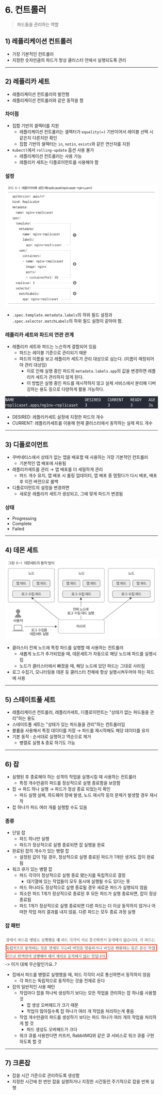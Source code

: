 # 6. 컨트롤러 
> 파드들을 관리하는 역할

## 1) 레플리케이션 컨트롤러 
- 가장 기본적인 컨트롤러 
- 지정한 숫자만큼의 파드가 항상 클러스터 안에서 실행되도록 관리 

---

## 2) 레플리카 세트
- 레플리케이션 컨트롤러의 발전형 
- 레플리케이션 컨트롤러와 같은 동작을 함

### 차이점 
- 집합 기반의 셀렉터를 지원 
  - 레플리케이션 컨트롤러는 셀렉터가 `equality(=)` 기반이어서 레이블 선택 시 같은지 다른지만 확인
  - 집합 기반의 셀렉터는 `in`, `notin`, `exists`와 같은 연산자를 지원
- `kubectl`에서 `rolling-update` 옵션 사용 불가
  - 레플리케이션 컨트롤러는 사용 가능 
  - 레플리카 세트는 디플로이먼트를 사용해야 함 


### 설정 
![img.png](img.png)
- `.spec.template.metadata.labels`의 하위 필드 설정과 `.spec.selector.matchLabels`의 하위 필드 설정이 같아야 함.


### 레플리카 세트와 파드의 연관 관계
- 레플리카 세트와 파드는 느슨하게 결합되어 있음
  - 파드는 레이블 기준으로 관리되기 때문
  - 파드의 이름을 보고 레플리카 세트가 관리 대상으로 삼는다. (이름이 매칭되어야 관리 대상임)
    - 이로 인해 실행 중인 파드의 `metadata.labels.app`의 값을 변경하면 레플리카 세트가 관리하지 않게 된다.
    - 이 방법은 실행 중인 파드를 재시작하지 않고 실제 서비스에서 분리해 디버깅하는 용도 등으로 다양하게 활용 가능하다.

![img_1.png](img_1.png)
- DESIRED: 레플리카세트 설정에 지정한 파드의 개수 
- CURRENT: 레플리카세트를 이용해 현재 클러스터에서 동작하는 실제 파드 개수  

---

## 3) 디플로이먼트 
- 쿠버네티스에서 상태가 없는 앱을 배포할 때 사용하는 가장 기본적인 컨트롤러 
  - 기본적인 앱 배포에 사용됨 
- 레플리카세트를 관리 → 앱 배포를 더 세밀하게 관리 
  - 파드 개수 유지, 앱 배포 시 롤링 업데이터, 앱 배포 중 멈췄다가 다시 배포, 배포 후 이전 버전으로 롤백
- 디플로이먼트의 설정을 변경하면
  - 새로운 레플리카 세트가 생성되고, 그에 맞게 파드가 변경됨

### 상태 
- Progressing
- Complete
- Failed


---

## 4) 데몬 세트 
![img_2.png](img_2.png)
- 클러스터 전체 노드에 특정 파드를 실행할 때 사용하는 컨트롤러 
  - 새롭게 노드가 추가되었을 때, 데몬세트가 자동으로 해당 노드에 파드를 실행시킴 
  - 노드가 클러스터에서 빠졌을 때, 해당 노드에 있던 파드는 그대로 사라짐 
- 로그 수집기, 모니터링용 데몬 등 클러스터 전체에 항상 실행시켜두어야 하는 파드에 사용 

---

## 5) 스테이트풀 세트
- 레플리케이션 컨트롤러, 레플리카세트, 디플로이먼트는 "상태가 없는 파드들을 관리"하는 용도
- 스테이트풀 세트는 "상태가 있는 파드들을 관리"하는 컨트롤러임 
- 볼륨을 사용해서 특정 데이터를 저장 → 파드를 재시작해도 해당 데이터를 유지 
- 기본 동작 : 순서대로 실행하고 역순으로 제거
  - 병렬로 실행 & 종료 하기도 가능 


---

## 6) 잡 
- 실행된 후 종료해야 하는 성격의 작업을 실행시킬 때 사용하는 컨트롤러 
  - 특정 개수만큼의 파드를 정상적으로 실행 종료함을 보장함 
- 잡 → 파드 하나 실행 → 파드가 정상 종료 되었는지 확인 
  - 파드 실행 실패, 하드웨어 장애 발생, 노드 재시작 등의 문제가 발생할 경우 재시작 
- 잡 하나가 파드 여러 개를 실행할 수도 있음 

### 종류 
- 단일 잡
  - 파드 하나만 실행 
  - 파드가 정상적으로 실행 종료되면 잡 실행을 완료 
- 완료된 잡의 개수가 있는 병렬 잡 
  - 설정된 값이 1일 경우, 정상적으로 실행 종료된 파드가 1개만 생겨도 잡이 완료됨 
- 워크 큐가 있는 병렬 잡 
  - 파드 각각이 정상적으로 실행 종료 됐는지를 독립적으로 결정 
    - 대기열에 있는 작업들이 모두 동시에 실행될 수도 있다는 뜻
  - 파드 하나라도 정상적으로 실행 종료될 경우 새로운 파드가 실행되지 않음 
  - 최소한 파드 1개가 정상적으로 종료된 후 모든 파드가 실행 종료되면, 잡이 정상 종료됨 
  - 파드 1개가 정상적으로 실행 종료되면 다른 파드는 더 이상 동작하지 않거나 어떠한 작업 처리 결과를 내지 않음. 다른 파드는 모두 종료 과정 실행 

### 잡 패턴
![img_3.png](img_3.png)
-> 이거 대체 무슨말인가요..?

- 잡에서 파드를 병렬로 실행했을 때, 파드 각각이 서로 통신하면서 동작하지 않음 
  - 각 파드는 독립적으로 동작하는 것을 전제로 둔다 
- 잡의 일반적인 사용 패턴
  - 작업마다 잡을 하나씩 생성하기 보다는 모든 작업을 관리하는 잡 하나를 사용할 것
    - 잡 생성 오버헤드가 크기 때문
    - 작업이 많아질수록 잡 하나가 여러 개 작업을 처리하는게 좋음 
  - 작업 개수만큼의 파드를 생성하기 보다는 파드 하나가 여러 개의 작업을 처리하게 할 것 
    - 파드 생성도 오버헤드가 크다
  - 워크 큐를 사용한다면 카프카, RabbitMQ와 같은 큐 서비스로 워크 큐를 구현하도록 할 것 

---

## 7) 크론잡
- 잡을 시간 기준으로 관리하도록 생성함 
- 지정한 시간에 한 번만 잡을 실행하거나 지정한 시간동안 주기적으로 잡을 반복 실행